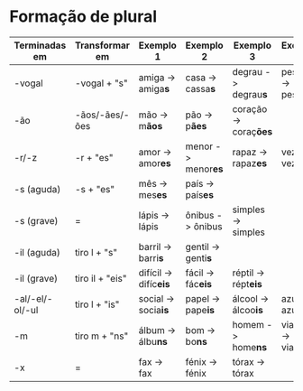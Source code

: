 # Formação de plural

| Terminadas em | Transformar em | Exemplo 1            | Exemplo 2          | Exemplo 3               | Exemplo 4             |
| --            | --             | --                   | --                 | --                      | --                    |
| -vogal        | -vogal + "s"   | amiga -> amiga**s**  | casa -> cassa**s** | degrau -> degrau**s**   | pessoa -> pessoa**s** |
| -ão           | -ãos/-ães/-ões | mão -> m**ãos**      | pão -> p**ães**    | coração -> coraç**ões** |                       |
| -r/-z         | -r + "es"      | amor -> amor**es**   | menor -> menor**es** | rapaz -> rapaz**es**  | vez -> vez**es**      |
| -s (aguda)    | -s + "es"      | mês -> mes**es**     | país -> país**es**   |                       |                       |
| -s (grave)    | =              | lápis -> lápis       | ônibus -> ônibus     | simples -> simples    |                       |
| -il (aguda)   | tiro l + "s"   | barril -> barri**s** | gentil -> genti**s** |                       |                       |
| -il (grave)   | tiro il + "eis"| difícil -> difíc**eis** | fácil -> fác**eis** | réptil -> répt**eis**   |                   |
| -al/-el/-ol/-ul | tiro l + "is"| social -> socia**is**   | papel -> pape**is** | álcool -> álcoo**is**   | azul -> azu**is** |
| -m            | tiro m + "ns"  | álbum -> álbu**ns**     | bom -> bo**ns**     | homem -> home**ns**     | viagem -> viage**ns** |
| -x            | =              | fax -> fax              | fénix -> fénix         | tórax -> tórax       |                   |

